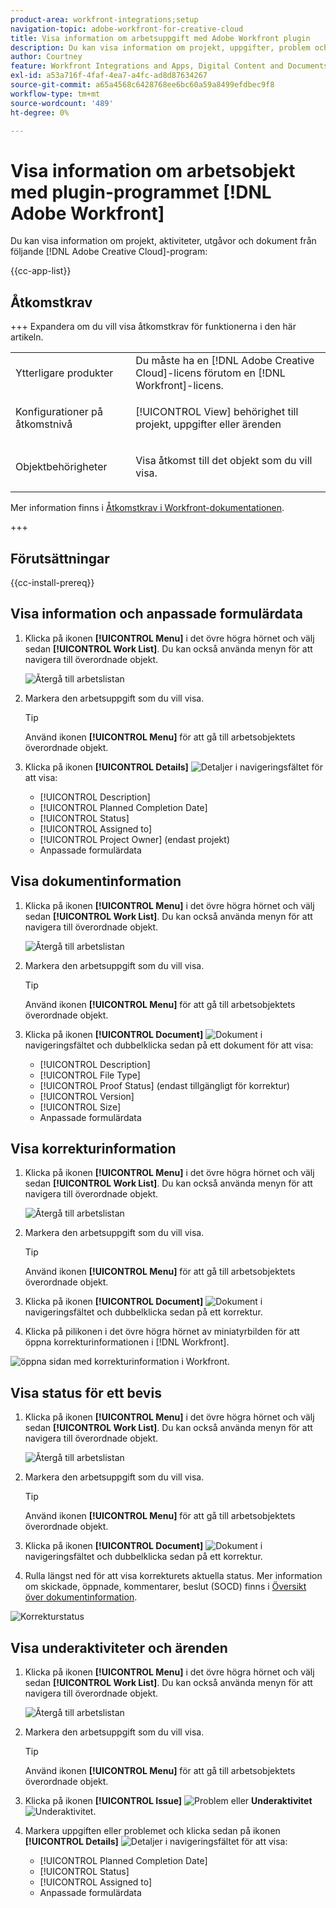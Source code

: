```yaml
---
product-area: workfront-integrations;setup
navigation-topic: adobe-workfront-for-creative-cloud
title: Visa information om arbetsuppgift med Adobe Workfront plugin
description: Du kan visa information om projekt, uppgifter, problem och dokument från Adobe Creative Cloud-program.
author: Courtney
feature: Workfront Integrations and Apps, Digital Content and Documents
exl-id: a53a716f-4faf-4ea7-a4fc-ad8d87634267
source-git-commit: a65a4568c6428768ee6bc60a59a8499efdbec9f8
workflow-type: tm+mt
source-wordcount: '489'
ht-degree: 0%

---
```


# Visa information om arbetsobjekt med plugin-programmet [!DNL Adobe Workfront]

Du kan visa information om projekt, aktiviteter, utgåvor och dokument från följande [!DNL Adobe Creative Cloud]-program:

{{cc-app-list}}

## Åtkomstkrav

+++ Expandera om du vill visa åtkomstkrav för funktionerna i den här artikeln.

<table style="table-layout:auto"> 
 <col> 
 </col> 
 <col> 
 </col> 
 <tbody> 
  <!--<tr> 
   <td role="rowheader">[!DNL Adobe Workfront] package</td> 
   <td> <p>Any</p> </td> 
  </tr> 
  <tr data-mc-conditions=""> 
   <td role="rowheader">[!DNL Adobe Workfront] license</td> 
   <td> 
   <p>Standard</p>
   <p>Work or higher</p> </td> 
  </tr> -->
  <tr> 
   <td role="rowheader">Ytterligare produkter</td> 
   <td>Du måste ha en [!DNL Adobe Creative Cloud]-licens förutom en [!DNL Workfront]-licens.</td> 
  </tr> 
  <tr> 
   <td role="rowheader">Konfigurationer på åtkomstnivå</td> 
   <td> <p>[!UICONTROL View] behörighet till projekt, uppgifter eller ärenden</p>  </td> 
  </tr> 
  <tr> 
   <td role="rowheader">Objektbehörigheter</td> 
   <td> <p>Visa åtkomst till det objekt som du vill visa. </p></td> 
  </tr> 
 </tbody> 
</table>

Mer information finns i [Åtkomstkrav i Workfront-dokumentationen](/help/quicksilver/administration-and-setup/add-users/access-levels-and-object-permissions/access-level-requirements-in-documentation.md).

+++

## Förutsättningar

{{cc-install-prereq}}

## Visa information och anpassade formulärdata

1. Klicka på ikonen **[!UICONTROL Menu]** i det övre högra hörnet och välj sedan **[!UICONTROL Work List]**. Du kan också använda menyn för att navigera till överordnade objekt.

   ![Återgå till arbetslistan](assets/go-back-to-work-list-350x314.png)

1. Markera den arbetsuppgift som du vill visa.

   >[!TIP]
   >
   >Använd ikonen **[!UICONTROL Menu]** för att gå till arbetsobjektets överordnade objekt.

1. Klicka på ikonen **[!UICONTROL Details]** ![Detaljer](assets/details.png) i navigeringsfältet för att visa:

   * [!UICONTROL Description]
   * [!UICONTROL Planned Completion Date]
   * [!UICONTROL Status]
   * [!UICONTROL Assigned to]
   * [!UICONTROL Project Owner] (endast projekt)
   * Anpassade formulärdata

## Visa dokumentinformation

1. Klicka på ikonen **[!UICONTROL Menu]** i det övre högra hörnet och välj sedan **[!UICONTROL Work List]**. Du kan också använda menyn för att navigera till överordnade objekt.

   ![Återgå till arbetslistan](assets/go-back-to-work-list-350x314.png)

1. Markera den arbetsuppgift som du vill visa.

   >[!TIP]
   >
   >Använd ikonen **[!UICONTROL Menu]** för att gå till arbetsobjektets överordnade objekt.

1. Klicka på ikonen **[!UICONTROL Document]** ![ Dokument ](assets/documents.png) i navigeringsfältet och dubbelklicka sedan på ett dokument för att visa:

   * [!UICONTROL Description]
   * [!UICONTROL File Type]
   * [!UICONTROL Proof Status] (endast tillgängligt för korrektur)
   * [!UICONTROL Version]
   * [!UICONTROL Size]
   * Anpassade formulärdata

## Visa korrekturinformation

1. Klicka på ikonen **[!UICONTROL Menu]** i det övre högra hörnet och välj sedan **[!UICONTROL Work List]**. Du kan också använda menyn för att navigera till överordnade objekt.

   ![Återgå till arbetslistan](assets/go-back-to-work-list-350x314.png)

1. Markera den arbetsuppgift som du vill visa.

   >[!TIP]
   >
   >Använd ikonen **[!UICONTROL Menu]** för att gå till arbetsobjektets överordnade objekt.

1. Klicka på ikonen **[!UICONTROL Document]** ![ Dokument ](assets/documents.png) i navigeringsfältet och dubbelklicka sedan på ett korrektur.

1. Klicka på pilikonen i det övre högra hörnet av miniatyrbilden för att öppna korrekturinformationen i [!DNL Workfront].

![öppna sidan med korrekturinformation i Workfront.](assets/go-to-proof-details.png)

## Visa status för ett bevis

1. Klicka på ikonen **[!UICONTROL Menu]** i det övre högra hörnet och välj sedan **[!UICONTROL Work List]**. Du kan också använda menyn för att navigera till överordnade objekt.

   ![Återgå till arbetslistan](assets/go-back-to-work-list-350x314.png)

1. Markera den arbetsuppgift som du vill visa.

   >[!TIP]
   >
   >Använd ikonen **[!UICONTROL Menu]** för att gå till arbetsobjektets överordnade objekt.

1. Klicka på ikonen **[!UICONTROL Document]** ![ Dokument ](assets/documents.png) i navigeringsfältet och dubbelklicka sedan på ett korrektur.

1. Rulla längst ned för att visa korrekturets aktuella status. Mer information om skickade, öppnade, kommentarer, beslut (SOCD) finns i [Översikt över dokumentinformation](/help/quicksilver/documents/managing-documents/document-details-overview.md).

![Korrekturstatus](assets/proof-status.png)

## Visa underaktiviteter och ärenden

1. Klicka på ikonen **[!UICONTROL Menu]** i det övre högra hörnet och välj sedan **[!UICONTROL Work List]**. Du kan också använda menyn för att navigera till överordnade objekt.

   ![Återgå till arbetslistan](assets/go-back-to-work-list-350x314.png)

1. Markera den arbetsuppgift som du vill visa.

   >[!TIP]
   >
   >Använd ikonen **[!UICONTROL Menu]** för att gå till arbetsobjektets överordnade objekt.

1. Klicka på ikonen **[!UICONTROL Issue]** ![Problem ](assets/issues.png) eller **Underaktivitet** ![Underaktivitet](assets/subtasks.png).

1. Markera uppgiften eller problemet och klicka sedan på ikonen **[!UICONTROL Details]** ![Detaljer](assets/details.png) i navigeringsfältet för att visa:

   * [!UICONTROL Planned Completion Date]
   * [!UICONTROL Status]
   * [!UICONTROL Assigned to]
   * Anpassade formulärdata
